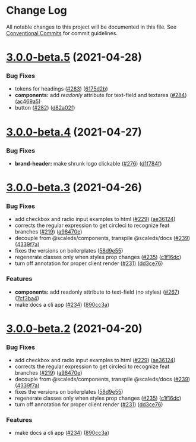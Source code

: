 # Change Log

All notable changes to this project will be documented in this file.
See [Conventional Commits](https://conventionalcommits.org) for commit guidelines.

# [3.0.0-beta.5](https://github.com/telekom/scale/compare/v3.0.0-beta.4...v3.0.0-beta.5) (2021-04-28)


### Bug Fixes

* tokens for headings ([#283](https://github.com/telekom/scale/issues/283)) ([6175d2b](https://github.com/telekom/scale/commit/6175d2bdf5b901d80444025eb8bd22345e1b58bf))
* **components:** add _readonly_ attribute for text-field and textarea ([#284](https://github.com/telekom/scale/issues/284)) ([ac469a5](https://github.com/telekom/scale/commit/ac469a581f6d076bdcbfd63f78cea3fb1ac90a37))
* button ([#282](https://github.com/telekom/scale/issues/282)) ([d82a02f](https://github.com/telekom/scale/commit/d82a02f7f604bfa3b813d94f54c29b241056fd46))





# [3.0.0-beta.4](https://github.com/telekom/scale/compare/v3.0.0-beta.3...v3.0.0-beta.4) (2021-04-27)


### Bug Fixes

* **brand-header:** make shrunk logo clickable ([#276](https://github.com/telekom/scale/issues/276)) ([d1f784f](https://github.com/telekom/scale/commit/d1f784f7336a50d6b3abcb60509b417b70b61738))





# [3.0.0-beta.3](https://github.com/telekom/scale/compare/v0.1.4...v3.0.0-beta.3) (2021-04-26)


### Bug Fixes

* add checkbox and radio input examples to html ([#229](https://github.com/telekom/scale/issues/229)) ([ae36124](https://github.com/telekom/scale/commit/ae36124096db80cff088d0af6ef705712f3d357a))
* corrects the regular expression to get circleci to recognize feat branches ([#219](https://github.com/telekom/scale/issues/219)) ([a98470e](https://github.com/telekom/scale/commit/a98470ef1c8d1a8adac29cf6e9f21f91a3a454f7))
* decouple from @scaleds/components, transpile @scaleds/docs ([#239](https://github.com/telekom/scale/issues/239)) ([4339f7a](https://github.com/telekom/scale/commit/4339f7a142521e0fed1c92b0d004bb72371666e9))
* fixes the versions on boilerplates ([58d9e55](https://github.com/telekom/scale/commit/58d9e55618ccde2803c4d3e8d7812fe67a616a8d))
* regenerate classes only when styles prop changes ([#235](https://github.com/telekom/scale/issues/235)) ([c1f16dc](https://github.com/telekom/scale/commit/c1f16dc6f4af1cacc7c8d27b4959a2ac5808c9ea))
* turn off annotation for proper client render ([#231](https://github.com/telekom/scale/issues/231)) ([dd3ce76](https://github.com/telekom/scale/commit/dd3ce768906a75c4cffeebb72622745de6727bce))


### Features

* **components:** add readonly attribute to text-field (no styles) ([#267](https://github.com/telekom/scale/issues/267)) ([7cf3ba4](https://github.com/telekom/scale/commit/7cf3ba45b7e6d5ecd1624f07ab0542c233049756))
* make docs a cli app ([#234](https://github.com/telekom/scale/issues/234)) ([890cc3a](https://github.com/telekom/scale/commit/890cc3adbb7e7e728c5d93f1007f01e61d9b92c1))





# [3.0.0-beta.2](https://github.com/telekom/scale/compare/v0.1.4...v3.0.0-beta.2) (2021-04-20)


### Bug Fixes

* add checkbox and radio input examples to html ([#229](https://github.com/telekom/scale/issues/229)) ([ae36124](https://github.com/telekom/scale/commit/ae36124096db80cff088d0af6ef705712f3d357a))
* corrects the regular expression to get circleci to recognize feat branches ([#219](https://github.com/telekom/scale/issues/219)) ([a98470e](https://github.com/telekom/scale/commit/a98470ef1c8d1a8adac29cf6e9f21f91a3a454f7))
* decouple from @scaleds/components, transpile @scaleds/docs ([#239](https://github.com/telekom/scale/issues/239)) ([4339f7a](https://github.com/telekom/scale/commit/4339f7a142521e0fed1c92b0d004bb72371666e9))
* fixes the versions on boilerplates ([58d9e55](https://github.com/telekom/scale/commit/58d9e55618ccde2803c4d3e8d7812fe67a616a8d))
* regenerate classes only when styles prop changes ([#235](https://github.com/telekom/scale/issues/235)) ([c1f16dc](https://github.com/telekom/scale/commit/c1f16dc6f4af1cacc7c8d27b4959a2ac5808c9ea))
* turn off annotation for proper client render ([#231](https://github.com/telekom/scale/issues/231)) ([dd3ce76](https://github.com/telekom/scale/commit/dd3ce768906a75c4cffeebb72622745de6727bce))


### Features

* make docs a cli app ([#234](https://github.com/telekom/scale/issues/234)) ([890cc3a](https://github.com/telekom/scale/commit/890cc3adbb7e7e728c5d93f1007f01e61d9b92c1))
